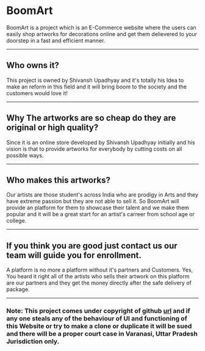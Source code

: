 # BoomArt
BoomArt is a project which is an E-Commerce website where the users can easily shop artworks for decorations online and get them delievered to your doorstep in a fast and efficient manner.

<hr>

## Who owns it?
This project is owned by Shivansh Upadhyay and it's totally his Idea to make an reform in this field and it will bring boom to the society and the customers would love it!
 
 <hr>

 ## Why The artworks are so cheap do they are original or high quality?
 Since it is an online store developed by Shivansh Upadhyay initially and his vision is that to provide artworks for everybody by cutting costs on all possible ways.

 <hr>

 ## Who makes this artworks?
 Our artists are those student's across India who are prodigy in Arts and they have extreme passion but they are not able to sell it.
 So BoomArt will provide an platform for them to showcase their talent and we make them popular and it will be a great start for an artist's carreer from school age or college.

<hr>

## If you think you are good just contact us our team will guide you for enrollment.
A platform is no more a platform without it's partners and Customers. Yes, You heard it right all of the artists who sells their artwork on this platform are our partners and they get the money directly after the safe delivery of package.

<hr>

### Note: This project comes under copyright of github [url](https://github.com/shivanshupadhyay/BoomArt) and if any one steals any of the behaviour of UI and functioning of this Website or try to make a clone or duplicate it will be sued and there will be a proper court case in Varanasi, Uttar Pradesh Jurisdiction only.
